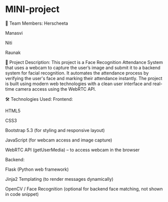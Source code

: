 # MINI-project
👥 Team Members:
Herscheeta

Manasvi

Niti

Raunak

🧠 Project Description:
This project is a Face Recognition Attendance System that uses a webcam to capture the user’s image and submit it to a backend system for facial recognition. It automates the attendance process by verifying the user's face and marking their attendance instantly. The project is built using modern web technologies with a clean user interface and real-time camera access using the WebRTC API.

🛠️ Technologies Used:
Frontend:

HTML5

CSS3

Bootstrap 5.3 (for styling and responsive layout)

JavaScript (for webcam access and image capture)

WebRTC API (getUserMedia) – to access webcam in the browser

Backend:

Flask (Python web framework)

Jinja2 Templating (to render messages dynamically)

OpenCV / Face Recognition (optional for backend face matching, not shown in code snippet)

